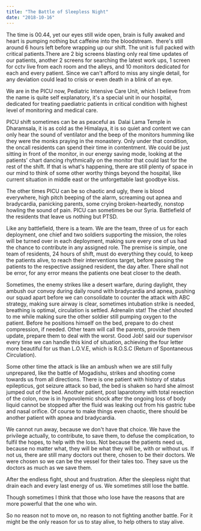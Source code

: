 ```yaml
---
title: "The Battle of Sleepless Night"
date: "2018-10-16"
---
```


The time is 00.44, yet our eyes still wide open, brain is fully awaked and heart is pumping nothing but caffeine into the bloodstream.  there's still around 6 hours left before wrapping up our shift. The unit is full packed with critical patients.There are 2 big screens blasting only real time updates of our patients, another 2 screens for searching the latest work ups, 1 screen for cctv live from each room and the alleys, and 10 monitors dedicated for each and every patient. Since we can't afford to miss any single detail, for any deviation could lead to crisis or even death in a blink of an eye.

We are in the PICU now, Pediatric Intensive Care Unit, which I believe from the name is quite self explanatory, it's a special unit in our hospital, dedicated for treating paediatric patients in critical condition with highest level of monitoring and medical care.

PICU shift sometimes can be as peaceful as  Dalai Lama Temple in Dharamsala, it is as cold as the Himalaya, it is so quiet and content we can only hear the sound of ventilator and the beep of the monitors humming like they were the monks praying in the monastery. Only under that condition, the oncall residents can spend their time in contentment. We could be just sitting in front of the monitor, in our energy saving mode, looking at the patients' chart dancing rhythmically on the monitor that could last for the rest of the shift. If that is what's happening, there are still plenty of space in our mind to think of some other worthy things beyond the hospital, like current situation in middle east or the unforgettable last goodbye kiss.

The other times PICU can be so chaotic and ugly, there is blood everywhere, high pitch beeping of the alarm, screaming out apnea and bradycardia, panicking parents, some crying broken-heartedly, nonstop howling the sound of pain. PICU can sometimes be our Syria. Battlefield of the residents that leave us nothing but PTSD.

Like any battlefield, there is a team. We are the team, three of us for each deployment, one chief and two soldiers supporting the mission, the roles will be turned over in each deployment, making sure every one of us had the chance to contribute in any assigned role. The premise is simple, one team of residents, 24 hours of shift, must do everything they could, to keep the patients alive, to reach their interventions target, before passing the patients to the respective assigned resident, the day after. There shall not be error, for any error means the patients one beat closer to the death.

Sometimes, the enemy strikes like a desert warfare, during daylight, they ambush our convoy during daily round with bradycardia and apnea, pushing our squad apart before we can consolidate to counter the attack with ABC strategy, making sure airway is clear, sometimes intubation strike is needed, breathing is optimal, circulation is settled. Adrenalin stat! The chief shouted to me while making sure the other soldier still pumping oxygen to the patient. Before he positions himself on the bed, prepare to do chest compression, if needed. Other team will call the parents, provide them update, prepare them to deal with the worst. Good Job! said our supervisor every time we can handle this kind of situation, achieving the four letter more beautiful for us than L.O.V.E, which is R.O.S.C (Return of Spontaneous Circulation).

Some other time the attack is like an ambush when we are still fully unprepared, like the battle of Mogadishu, strikes and shooting come towards us from all directions. There is one patient with history of status epilepticus, got seizure attack so bad, the bed is shaken so hard she almost jumped out of the bed. Another patient, post laparotomy with total resection of the colon, now is in hypovolemic shock after the ongoing loss of body liquid cannot be stopped after the fluid was leaking out from his gastric tube and nasal orifice. Of course to make things even chaotic, there should be another patient with apnea and bradycardia.

We cannot run away, because we don't have that choice. We have the privilege actually, to contribute, to save them, to defuse the complication, to fulfil the hopes, to help with the loss. Not because the patients need us, because no matter what, they will be what they will be, with or without us. If not us, there are still many doctors out there, chosen to be their doctors. We were chosen so we can be the vessel for their tales too. They save us the doctors as much as we save them.

After the endless fight, shout and frustration. After the sleepless night that drain each and every last energy of us. We sometimes still lose the battle.

Though sometimes I think that those who lose have the reasons that are more powerful that the one who win.

So no reason not to move on, no reason to not fighting another battle. For it might be the only reason for us to stay alive, to help others to stay alive.
